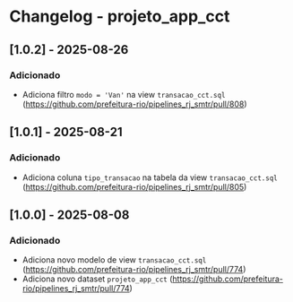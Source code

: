 # Changelog - projeto_app_cct

## [1.0.2] - 2025-08-26

### Adicionado

- Adiciona filtro `modo = 'Van'` na view `transacao_cct.sql` (https://github.com/prefeitura-rio/pipelines_rj_smtr/pull/808)

## [1.0.1] - 2025-08-21

### Adicionado

- Adiciona coluna `tipo_transacao` na tabela da view `transacao_cct.sql` (https://github.com/prefeitura-rio/pipelines_rj_smtr/pull/805)

## [1.0.0] - 2025-08-08

### Adicionado

- Adiciona novo modelo de view `transacao_cct.sql` (https://github.com/prefeitura-rio/pipelines_rj_smtr/pull/774)
- Adiciona novo dataset `projeto_app_cct` (https://github.com/prefeitura-rio/pipelines_rj_smtr/pull/774)